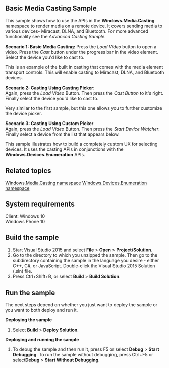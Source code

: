 ﻿<!---
  category: AudioVideoAndCamera
--->
Basic Media Casting Sample
-----------

This sample shows how to use the APIs in the **Windows.Media.Casting** namespace to render media on a remote device.  It covers sending media to various devices- Miracast, DLNA, and Bluetooth.  For more advanced functionality see the *Advanced Casting Sample*.

**Scenario 1: Basic Media Casting:**
Press the *Load Video* button to open a video.  Press the *Cast* button under the progress bar in the video element.  Select the device you'd like to cast to.

This is an example of the built in casting that comes with the media element transport controls.  This will enable casting to Miracast, DLNA, and Bluetooth devices.

**Scenario 2: Casting Using Casting Picker:**  
Again, press the *Load Video* Button.  Then press the *Cast Button* to it's right.  Finally select the device you'd like to cast to.

Very similar to the first sample, but this one allows you to further customize the device picker. 

**Scenario 3: Casting Using Custom Picker**  
Again, press the *Load Video* Button.  Then press the *Start Device Watcher*.  Finally select a device from the list that appears below.

This sample illustrates how to build a completely custom UX for selecting devices.  It uses the casting APIs in conjunctions with the **Windows.Devices.Enumeration** APIs.

Related topics
--------------

[Windows.Media.Casting namespace](https://msdn.microsoft.com/en-us/library/windows/apps/windows.media.casting.aspx)
[Windows.Devices.Enumeration namespace](https://msdn.microsoft.com/en-us/library/windows/apps/windows.devices.enumeration.aspx)

System requirements
-----------------------------

Client:
Windows 10  
Windows Phone 10  

Build the sample
----------------

1.  Start Visual Studio 2015 and select **File** \> **Open** \> **Project/Solution**.
2.  Go to the directory to which you unzipped the sample. Then go to the subdirectory containing the sample in the language you desire - either C++, C\#, or JavaScript. Double-click the Visual Studio 2015 Solution (.sln) file.
3.  Press Ctrl+Shift+B, or select **Build** \> **Build Solution**.

Run the sample
--------------

The next steps depend on whether you just want to deploy the sample or you want to both deploy and run it.

**Deploying the sample**
1.  Select **Build** \> **Deploy Solution**.

**Deploying and running the sample**
1.  To debug the sample and then run it, press F5 or select **Debug** \> **Start Debugging**. To run the sample without debugging, press Ctrl+F5 or select**Debug** \> **Start Without Debugging**.